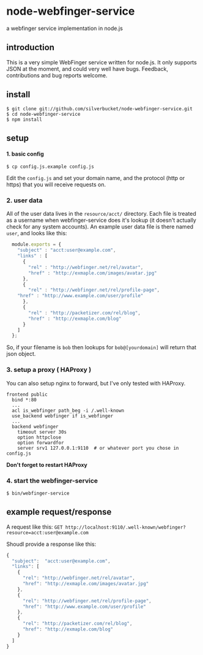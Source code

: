 # node-webfinger-service

a webfinger service implementation in node.js

## introduction

This is a very simple WebFinger service written for node.js. It only supports JSON at the moment, and could very well have bugs. Feedback, contributions and bug reports welcome.


## install
```
$ git clone git://github.com/silverbucket/node-webfinger-service.git
$ cd node-webfinger-service
$ npm install
```

## setup

#### 1. basic config

```
$ cp config.js.example config.js
```

Edit the `config.js` and set your domain name, and the protocol (http or https) that you will receive requests on.

### 2. user data

All of the user data lives in the `resource/acct/` directory. Each file is treated as a username when webfinger-service does it's lookup (it doesn't actually check for any system accounts). An example user data file is there named `user`, and looks like this:

```javascript
  module.exports = {
    "subject" : "acct:user@example.com",
    "links" : [
      {
        "rel" : "http://webfinger.net/rel/avatar",
        "href" : "http://exmaple.com/images/avatar.jpg"
      },
      {
        "rel" : "http://webfinger.net/rel/profile-page",
	"href" : "http://www.example.com/user/profile"
      },
      {
        "rel" : "http://packetizer.com/rel/blog",
        "href" : "http://exmaple.com/blog"
      }
    ]
  };
```

So, if your filename is `bob` then lookups for `bob@[yourdomain]` will return
that json object.

### 3. setup a proxy ( HAProxy )

You can also setup nginx to forward, but I've only tested with HAProxy.

```
frontend public
  bind *:80
  ...
  acl is_webfinger path_beg -i /.well-known
  use_backend webfinger if is_webfinger
  ...
  backend webfinger
    timeout server 30s
    option httpclose
    option forwardfor
    server srv1 127.0.0.1:9110  # or whatever port you chose in config.js
```

**Don't forget to restart HAProxy**

### 4. start the webfinger-service

```
$ bin/webfinger-service
```

## example request/response
A request like this: 
`GET http://localhost:9110/.well-known/webfinger?resource=acct:user@example.com`

Shoudl provide a response like this:
```javascript
{
  "subject":  "acct:user@example.com",
  "links": [
    {
      "rel": "http://webfinger.net/rel/avatar",
      "href": "http://exmaple.com/images/avatar.jpg"
    },
    {
      "rel": "http://webfinger.net/rel/profile-page",
      "href": "http://www.example.com/user/profile"
    },
    {
      "rel": "http://packetizer.com/rel/blog",
      "href": "http://exmaple.com/blog"
    }
  ]
}
```
